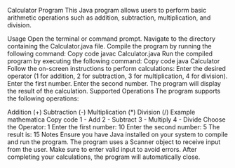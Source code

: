 Calculator Program
This Java program allows users to perform basic arithmetic operations such as addition, subtraction, multiplication, and division.

Usage
Open the terminal or command prompt.
Navigate to the directory containing the Calculator.java file.
Compile the program by running the following command:
Copy code
javac Calculator.java
Run the compiled program by executing the following command:
Copy code
java Calculator
Follow the on-screen instructions to perform calculations:
Enter the desired operator (1 for addition, 2 for subtraction, 3 for multiplication, 4 for division).
Enter the first number.
Enter the second number.
The program will display the result of the calculation.
Supported Operations
The program supports the following operations:

Addition (+)
Subtraction (-)
Multiplication (*)
Division (/)
Example
mathematica
Copy code
1 - Add
2 - Subtract
3 - Multiply
4 - Divide
Choose the Operator: 1
Enter the first number: 10
Enter the second number: 5
The result is: 15
Notes
Ensure you have Java installed on your system to compile and run the program.
The program uses a Scanner object to receive input from the user.
Make sure to enter valid input to avoid errors.
After completing your calculations, the program will automatically close.
